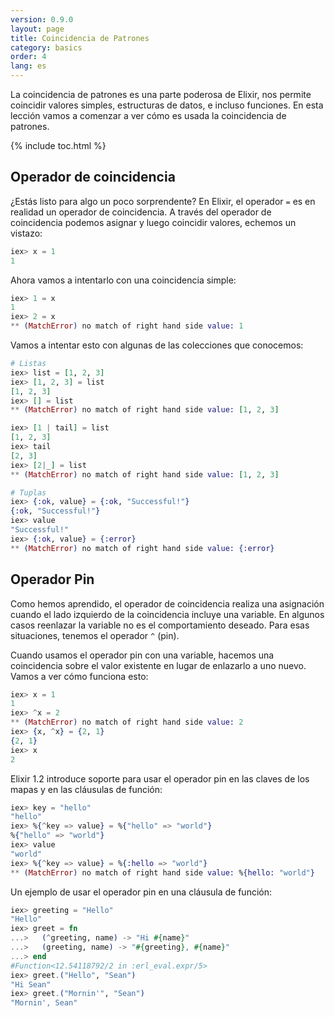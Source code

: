 ```yaml
---
version: 0.9.0
layout: page
title: Coincidencia de Patrones
category: basics
order: 4
lang: es
---
```


La coincidencia de patrones es una parte poderosa de Elixir, nos permite coincidir valores simples, estructuras de datos, e incluso funciones. En esta lección vamos a comenzar a ver cómo es usada la coincidencia de patrones.

{% include toc.html %}

## Operador de coincidencia

¿Estás listo para algo un poco sorprendente? En Elixir, el operador `=` es en realidad un operador de coincidencia. A través del operador de coincidencia podemos asignar y luego coincidir valores, echemos un vistazo:

```elixir
iex> x = 1
1
```

Ahora vamos a intentarlo con una coincidencia simple:

```elixir
iex> 1 = x
1
iex> 2 = x
** (MatchError) no match of right hand side value: 1
```

Vamos a intentar esto con algunas de las colecciones que conocemos:

```elixir
# Listas
iex> list = [1, 2, 3]
iex> [1, 2, 3] = list
[1, 2, 3]
iex> [] = list
** (MatchError) no match of right hand side value: [1, 2, 3]

iex> [1 | tail] = list
[1, 2, 3]
iex> tail
[2, 3]
iex> [2|_] = list
** (MatchError) no match of right hand side value: [1, 2, 3]

# Tuplas
iex> {:ok, value} = {:ok, "Successful!"}
{:ok, "Successful!"}
iex> value
"Successful!"
iex> {:ok, value} = {:error}
** (MatchError) no match of right hand side value: {:error}
```

## Operador Pin

Como hemos aprendido, el operador de coincidencia realiza una asignación cuando el lado izquierdo de la coincidencia incluye una variable. En algunos casos reenlazar la variable no es el comportamiento deseado. Para esas situaciones, tenemos el operador `^` (pin).

Cuando usamos el operador pin con una variable, hacemos una coincidencia sobre el valor existente en lugar de enlazarlo a uno nuevo. Vamos a ver cómo funciona esto:

```elixir
iex> x = 1
1
iex> ^x = 2
** (MatchError) no match of right hand side value: 2
iex> {x, ^x} = {2, 1}
{2, 1}
iex> x
2
```

Elixir 1.2 introduce soporte para usar el operador pin en las claves de los mapas y en las cláusulas de función:

```elixir
iex> key = "hello"
"hello"
iex> %{^key => value} = %{"hello" => "world"}
%{"hello" => "world"}
iex> value
"world"
iex> %{^key => value} = %{:hello => "world"}
** (MatchError) no match of right hand side value: %{hello: "world"}
```

Un ejemplo de usar el operador pin en una cláusula de función:

```elixir
iex> greeting = "Hello"
"Hello"
iex> greet = fn
...>   (^greeting, name) -> "Hi #{name}"
...>   (greeting, name) -> "#{greeting}, #{name}"
...> end
#Function<12.54118792/2 in :erl_eval.expr/5>
iex> greet.("Hello", "Sean")
"Hi Sean"
iex> greet.("Mornin'", "Sean")
"Mornin', Sean"
```
